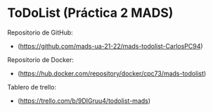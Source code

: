 # ToDoList (Práctica 2 MADS)

Repositorio de GitHub:
- (https://github.com/mads-ua-21-22/mads-todolist-CarlosPC94)

Repositorio de Docker: 
- (https://hub.docker.com/repository/docker/cpc73/mads-todolist)

Tablero de trello: 
- (https://trello.com/b/9DIGruu4/todolist-mads)
